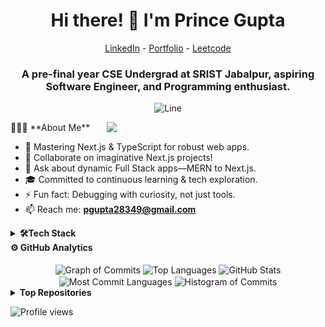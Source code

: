 <!--- Body Begins -->

<!-- Center-aligned header -->
<div align="center">
  <h1>Hi there! 👋 I'm Prince Gupta</h1>
  <!-- Links to social profiles -->
  <p>
    <a href="https://linkedin.com/in/prince-gupta-0201b824b">LinkedIn</a> - 
    <a href="https://portfolio-lemon-zeta-11.vercel.app/">Portfolio</a> -
    <a href="https://www.leetcode.com/pgupta28349">Leetcode</a>
  </p> 
</div>

<!-- Brief introduction -->
<h3 align="center">A pre-final year CSE Undergrad at SRIST Jabalpur, aspiring Software Engineer, and Programming enthusiast.</h3>

<!-- Divider line -->
<p align="center">
  <img src="https://user-images.githubusercontent.com/85225156/171937799-8fc9e255-9889-4642-9c92-6df85fb86e82.gif" alt="Line" />
</p>
<!-- List of personal information -->
👨🏻‍💻 **About Me**<img src="https://raw.githubusercontent.com/sanjay-kv/sanjay-kv/main/Assets/illustration.png" min-width="100px" max-width="250px" width="350px" align="right"> 

- 🌱 Mastering Next.js & TypeScript for robust web apps.
- 👯 Collaborate on imaginative Next.js projects!
- 💬 Ask about dynamic Full Stack apps—MERN to Next.js.
- 🎓 Committed to continuous learning & tech exploration.
- ⚡ Fun fact: Debugging with curiosity, not just tools.
- 📫 Reach me: **pgupta28349@gmail.com**
 

<!-- Icons representing the tech stack -->
<details> 
 <summary><b>🛠Tech Stack</b></summary><br>

<!-- Languages -->
<p align="center"><b>Languages:</b>
  <!-- JavaScript --> <img src="https://raw.githubusercontent.com/devicons/devicon/master/icons/javascript/javascript-original.svg" alt="JavaScript" width="30" height="30" /> 
  <!-- Java --> <img src="https://raw.githubusercontent.com/devicons/devicon/master/icons/java/java-original.svg" width="30" height="30" alt="Java" />
  <!-- C --> <img src="https://raw.githubusercontent.com/devicons/devicon/master/icons/c/c-original.svg" alt="C" width="30" height="30" /> 
  <!-- C++ --> <img src="https://raw.githubusercontent.com/devicons/devicon/master/icons/cplusplus/cplusplus-original.svg" alt="C++" width="30" height="30" /> 
  <!-- TypeScript --> <img src="https://raw.githubusercontent.com/devicons/devicon/master/icons/typescript/typescript-original.svg" alt="TypeScript" width="30" height="30" /> 
  <!-- Python --><img src="https://raw.githubusercontent.com/devicons/devicon/master/icons/python/python-original.svg" alt="Python" width="30" height="30" />
  <!-- MongoDB --><img src="https://raw.githubusercontent.com/devicons/devicon/master/icons/mongodb/mongodb-original.svg" alt="MongoDB" width="30" height="30" /> 
  <!-- MySQL --><img src="https://raw.githubusercontent.com/devicons/devicon/master/icons/mysql/mysql-original.svg" alt="MySQL" width="30" height="30" /> 
  <!-- HTML5 --><img src="https://raw.githubusercontent.com/devicons/devicon/master/icons/html5/html5-original.svg" alt="HTML5" width="30" height="30" /> 
  <!-- CSS --><img src="https://raw.githubusercontent.com/devicons/devicon/master/icons/css3/css3-original.svg" alt="CSS" width="30" height="30" /> 
</p>

<!-- Frameworks and Libraries -->
<p align="center"><b>Frameworks and Libraries:</b>
  <!-- Next.js --><img src="https://cdn.jsdelivr.net/gh/devicons/devicon/icons/nextjs/nextjs-original.svg" alt="Next.js" width="30" height="30"/> 
  <!-- React --><img src="https://raw.githubusercontent.com/devicons/devicon/master/icons/react/react-original.svg" alt="React" width="30" height="30" /> 
  <!-- Redux --><img src="https://raw.githubusercontent.com/devicons/devicon/master/icons/redux/redux-original.svg" alt="Redux" width="30" height="30" /> 
  <!-- Express.js --><img src="https://raw.githubusercontent.com/devicons/devicon/master/icons/express/express-original.svg" alt="Express.js" width="30" height="30" /> 
  <!-- Tailwind CSS --><img src="https://cdn.jsdelivr.net/gh/devicons/devicon/icons/tailwindcss/tailwindcss-original.svg" alt="Tailwind CSS" width="30" height="30" /> 
  <!-- npm --><img src="https://raw.githubusercontent.com/devicons/devicon/master/icons/npm/npm-original-wordmark.svg" alt="npm" width="30" height="30" />
  <!-- Numpy --><img src="https://img.shields.io/badge/-Numpy-0E7ACE?logo=numpy&logoColor=white&style=flat" alt="Numpy" width="50" height="30" />
  <!-- Pandas --><img src="https://img.shields.io/badge/-Pandas-150455?logo=pandas&logoColor=white&style=flat" alt="Pandas" width="50" height="30" />
  <!-- Sklearn --><img src="https://img.shields.io/badge/-Sklearn-F09437?logo=scikit-learn&logoColor=white&style=flat" alt="Sklearn" width="50" height="30" />
</p>

<!-- Tools and Platforms -->
<p align="center"><b>Tools and Platforms:</b>
  <!-- Git --> <img src="https://www.vectorlogo.zone/logos/git-scm/git-scm-icon.svg" alt="Git" width="30" height="30" /> 
  <!-- GitHub --><img src="https://raw.githubusercontent.com/devicons/devicon/master/icons/github/github-original.svg" alt="GitHub" width="30" height="30" />
  <!-- Cloudflare --><img src="https://img.shields.io/badge/-Cloudflare-4679A4?logo=Cloudflare&logoColor=orange&style=flat" alt="Cloudflare" width="50" height="30" />
  <!-- Visual Studio Code --> <img src="https://img.shields.io/badge/-Visual%20Studio%20Code-25AEF4?logo=visualstudio&logoColor=white&style=flat" alt="Visual Studio Code" width="50" height="30" />
</p>

<!-- Operating Systems -->
<p><b>Operating Systems:</b>
  <!-- Windows --> <img src="https://img.shields.io/badge/-Windows-0F7BCF?logo=Windows&logoColor=white&style=flat" alt="Windows" width="50" height="30" />
  <!-- Linux --><img src="https://img.shields.io/badge/-Linux-EDBD2B?logo=Linux&logoColor=black&style=flat" alt="Linux" width="30" height="50" />
</p>

</details> 

<!-- GitHub Analytics -->
  <summary><b>⚙️ GitHub Analytics</b></summary><br>
  <!-- Links to GitHub analytics images -->
  <div align="center">
      <!-- Graph of Commits -->
    <img align="center" height="155em"src="https://github-profile-summary-cards.vercel.app/api/cards/profile-details?username=princegupta101&theme=github_dark" alt="Graph of Commits" />
    <!-- Repositories per language -->
    <img align="center" height="155em" src="http://github-profile-summary-cards.vercel.app/api/cards/repos-per-language?username=PrinceGupta101&theme=github_dark" alt="Top Languages" />
    <!-- GitHub stats -->
    <img align="center" height="155em" src="http://github-profile-summary-cards.vercel.app/api/cards/stats?username=PrinceGupta101&theme=github_dark" alt="GitHub Stats" />
        <!-- Repositories per language -->
    <img align="center" height="155em" src="http://github-profile-summary-cards.vercel.app/api/cards/most-commit-language?username=PrinceGupta101&theme=github_dark" alt="Most Commit Languages" />
    <!-- Histogram of Commits -->
    <img align="center" height="155em" src="https://github-profile-summary-cards.vercel.app/api/cards/productive-time?username=princegupta101&theme=github_dark" alt="Histogram of Commits" /></br>
  
  </div>


<!-- Top Repositories -->
<details>
  <summary><b>Top Repositories</b></summary><br>
   <p align="left">
    <!-- Learning Management System -->
    <a href="https://github.com/Princegupta101/Learning-Management-System"> <img width="278" src="https://denvercoder1-github-readme-stats.vercel.app/api/pin/?username=Princegupta101&repo=Learning-Management-System&theme=react&bg_color=1F222E&title_color=F8D866&hide_border=true&icon_color=F8D866&show_icons=false" alt="Learning Management System">
    </a>
    <!-- Live Code Share -->
    <a href="https://github.com/Princegupta101/Live-Code-Share"> <img width="278" src="https://denvercoder1-github-readme-stats.vercel.app/api/pin/?username=Princegupta101&repo=Live-Code-Share&theme=react&bg_color=1F222E&title_color=F8D866&hide_border=true&icon_color=F8D866&show_icons=false" alt="Live Code Share">
    </a>
    <!-- Portfolio -->
    <a href="https://github.com/Princegupta101/Portfolio"> <img width="278" src="https://denvercoder1-github-readme-stats.vercel.app/api/pin/?username=Princegupta101&repo=Portfolio&theme=react&bg_color=1F222E&title_color=F8D866&hide_border=true&icon_color=F8D866&show_icons=false" alt="Portfolio">
    </a>
  </p>
</details>


<!-- Profile views counter -->
<p align="left"> 
  <img src="https://komarev.com/ghpvc/?username=princegupta101&label=Profile%20views&color=0e75b6&style=flat" alt="Profile views" /> 
</p>
